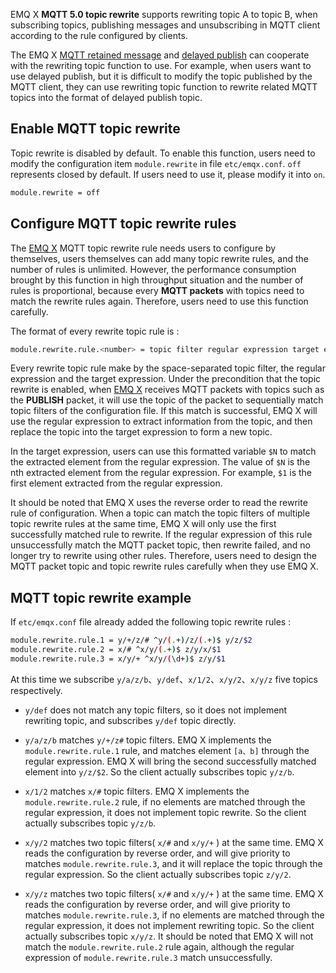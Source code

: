 

EMQ X **MQTT 5.0 topic rewrite** supports rewriting topic A to topic B,  when subscribing topics, publishing messages and unsubscribing in MQTT client according to the rule configured by clients.

The EMQ X  [MQTT retained message](https://docs.emqx.io/broker/latest/en/advanced/retained.html) and  [delayed publish](https://docs.emqx.io/broker/latest/en/advanced/delay-publish.html) can cooperate with the rewriting topic function to use. For example, when users want to use delayed publish, but it is difficult to modify the topic published by the MQTT client, they can use rewriting topic function to rewrite related MQTT topics into the format of delayed publish topic. 

## Enable MQTT topic rewrite

Topic rewrite is disabled by default. To enable this function, users need to modify the configuration item  `module.rewrite`  in file `etc/emqx.conf`.  `off` represents closed by default. If users need to use it, please modify it into  `on`.

```bash
module.rewrite = off
```

## Configure MQTT topic rewrite rules

The [EMQ X](https://www.emqx.io/) MQTT topic rewrite rule needs users to configure by themselves, users themselves can add many topic rewrite rules, and the number of rules is unlimited. However, the performance consumption brought by this function in high throughput situation and the number of rules is proportional, because every **MQTT packets** with topics need to match the  rewrite rules again. Therefore, users need to use this function carefully. 

The format of every rewrite topic rule is :

```bash
module.rewrite.rule.<number> = topic filter regular expression target expression
```

Every rewrite topic rule make by the space-separated topic filter, the regular expression and the target expression. Under the precondition that the topic rewrite is enabled, when [EMQ X](https://www.emqx.io/) receives MQTT packets with topics such as the **PUBLISH** packet, it will use the topic of the packet to sequentially match topic filters of the configuration file. If this match is successful, EMQ X will use the regular expression to extract information from the topic, and then replace the topic into the target expression to form a new topic.

In the target expression, users can use this formatted variable `$N` to match the extracted element from the regular expression. The value of `$N` is the nth extracted element from the regular expression. For example, `$1` is the first element extracted from the regular expression. 

It should be noted that EMQ X uses the reverse order to read the rewrite rule of configuration. When a topic can match the topic filters of multiple topic rewrite rules at the same time, EMQ X will only use the first successfully matched rule to rewrite. If the regular expression of this rule unsuccessfully match the MQTT packet topic, then rewrite failed, and no longer try to rewrite using other rules. Therefore, users need to design the MQTT packet topic and topic rewrite rules carefully when they use EMQ X.

## MQTT topic rewrite example

If `etc/emqx.conf` file already added the following topic rewrite rules : 

```bash
module.rewrite.rule.1 = y/+/z/# ^y/(.+)/z/(.+)$ y/z/$2
module.rewrite.rule.2 = x/# ^x/y/(.+)$ z/y/x/$1
module.rewrite.rule.3 = x/y/+ ^x/y/(\d+)$ z/y/$1
```

At this time we subscribe `y/a/z/b`、`y/def`、`x/1/2`、`x/y/2`、`x/y/z` five topics respectively.

+ `y/def` does not match any topic filters, so it does not implement rewriting topic, and subscribes `y/def` topic directly.

+ `y/a/z/b` matches `y/+/z#` topic filters. EMQ X implements the `module.rewrite.rule.1` rule, and matches element `[a、b]` through the regular expression. EMQ X will bring the second successfully matched element into `y/z/$2`. So the client actually subscribes topic `y/z/b`.

+ `x/1/2` matches `x/#` topic filters. EMQ X implements the  `module.rewrite.rule.2` rule, if no elements are matched through the regular expression, it does not implement topic rewrite. So the client actually subscribes topic `y/z/b`. 

+ `x/y/2` matches two topic filters( `x/#` and `x/y/+` ) at the same time. EMQ X reads the configuration by reverse order, and will give priority to matches `module.rewrite.rule.3`, and it will replace the topic through the regular expression. So the client actually subscribes topic `z/y/2`. 

+ `x/y/z` matches two topic filters( `x/#` and `x/y/+` ) at the same time. EMQ X reads the configuration by reverse order, and will give priority to matches `module.rewrite.rule.3`, if no elements are matched through the regular expression, it does not implement rewriting topic. So the client actually subscribes topic `x/y/z`. It should be noted that EMQ X will not match the `module.rewrite.rule.2` rule again, although the regular expression of `module.rewrite.rule.3` match unsuccessfully.

